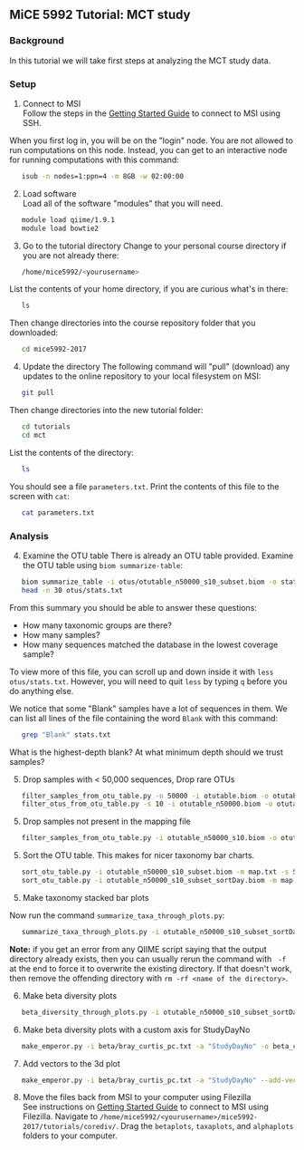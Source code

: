 ## MiCE 5992 Tutorial: MCT study

### Background
In this tutorial we will take first steps at analyzing the MCT study data.

### Setup
1. Connect to MSI  
 Follow the steps in the [Getting Started Guide](../../README.md) to connect to MSI using SSH.

 When you first log in, you will be on the "login" node. You are not allowed to run computations on this node. Instead, you can get to an interactive node for running computations with this command:
 ```bash
    isub -n nodes=1:ppn=4 -m 8GB -w 02:00:00
 ```

2. Load software  
 Load all of the software "modules" that you will need.
 ```bash
    module load qiime/1.9.1
    module load bowtie2
 ```

3. Go to the tutorial directory
 Change to your personal course directory if you are not already there:
 ```bash
    /home/mice5992/<yourusername>
 ```

 List the contents of your home directory, if you are curious what's in there:
 ```bash
    ls
 ```

 Then change directories into the course repository folder that you downloaded:
 ```bash
    cd mice5992-2017
 ```

4. Update the directory 
 The following command will "pull" (download) any updates to the online repository to your local filesystem on MSI:
 ```bash
    git pull
 ```

 Then change directories into the new tutorial folder:
 ```bash
    cd tutorials
    cd mct
 ```

 List the contents of the directory:
 ```bash
    ls
 ```
 You should see a file `parameters.txt`. Print the contents of this file to the screen with `cat`:
 
 ```bash
    cat parameters.txt
 ```

### Analysis
4. Examine the OTU table
 There is already an OTU table provided. Examine the OTU table using `biom summarize-table`:

 ```bash
    biom summarize_table -i otus/otutable_n50000_s10_subset.biom -o stats.txt
    head -n 30 otus/stats.txt
 ```
 
 From this summary you should be able to answer these questions:
  - How many taxonomic groups are there?
  - How many samples?
  - How many sequences matched the database in the lowest coverage sample?

 To view more of this file, you can scroll up and down inside it with `less otus/stats.txt`.
 However, you will need to quit `less` by typing `q` before you do anything else.

 We notice that some "Blank" samples have a lot of sequences in them. We can list all lines of the file containing the word `Blank` with this command:

 ```bash
    grep "Blank" stats.txt
 ```
 What is the highest-depth blank? At what minimum depth should we trust samples?

5. Drop samples with < 50,000 sequences, Drop rare OTUs
 ```bash
    filter_samples_from_otu_table.py -n 50000 -i otutable.biom -o otutable_n50000.biom
    filter_otus_from_otu_table.py -s 10 -i otutable_n50000.biom -o otutable_n50000_s10.biom
 ```

5. Drop samples not present in the mapping file
 ```bash
    filter_samples_from_otu_table.py -i otutable_n50000_s10.biom -o otutable_n50000_s10_subset.biom --sample_id_fp map.txt
 ```

5. Sort the OTU table. This makes for nicer taxonomy bar charts.
 ```bash
    sort_otu_table.py -i otutable_n50000_s10_subset.biom -m map.txt -s StudyDayNo -o otutable_n50000_s10_subset_sortDay.biom
    sort_otu_table.py -i otutable_n50000_s10_subset_sortDay.biom -m map.txt -s UserName -o otutable_n50000_s10_subset_sortDayUser.biom
 ```

5. Make taxonomy stacked bar plots
 
 Now run the command `summarize_taxa_through_plots.py`:

 ```bash
    summarize_taxa_through_plots.py -i otutable_n50000_s10_subset_sortDayUser.biom -p parameters.txt -o taxaplots
 ```
 **Note:** if you get an error from any QIIME script saying that the output directory already exists, then you can usually rerun the command with ` -f` at the end to force it to overwrite the existing directory. If that doesn't work, then remove the offending directory with `rm -rf <name of the directory>`.

6. Make beta diversity plots

 ```bash
    beta_diversity_through_plots.py -i otutable_n50000_s10_subset_sortDayUser.biom -o beta -p parameters.txt -m map.txt -v 
 ```

6. Make beta diversity plots with a custom axis for StudyDayNo

 ```bash
    make_emperor.py -i beta/bray_curtis_pc.txt -a "StudyDayNo" -o beta_custom_axis -m map.txt
 ```

7. Add vectors to the 3d plot

 ```bash
    make_emperor.py -i beta/bray_curtis_pc.txt -a "StudyDayNo" --add-vectors "UserName,StudyDayNo" -o beta_vectors -m map.txt
 ```

8. Move the files back from MSI to your computer using Filezilla  
 See instructions on [Getting Started Guide](../../README.md) to connect to MSI using Filezilla. Navigate to `/home/mice5992/<yourusername>/mice5992-2017/tutorials/corediv/`. Drag the `betaplots`, `taxaplots`, and `alphaplots` folders to your computer.
 

